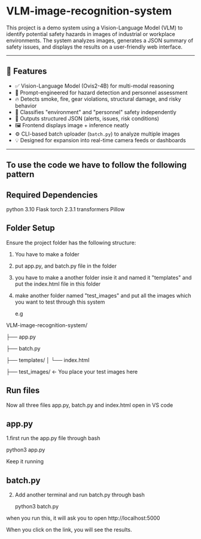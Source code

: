 # VLM-image-recognition-system

This project is a demo system using a Vision-Language Model (VLM) to identify potential safety hazards in images of industrial or workplace environments. The system analyzes images, generates a JSON summary of safety issues, and displays the results on a user-friendly web interface.

---

## 🚀 Features

- ✅ Vision-Language Model (Ovis2-4B) for multi-modal reasoning
- 🧠 Prompt-engineered for hazard detection and personnel assessment
- 🔥 Detects smoke, fire, gear violations, structural damage, and risky behavior
- 👷 Classifies "environment" and "personnel" safety independently
- 🧾 Outputs structured JSON (alerts, issues, risk conditions)
- 🖼 Frontend displays image + inference neatly
- ⚙️ CLI-based batch uploader (`batch.py`) to analyze multiple images
- 💡 Designed for expansion into real-time camera feeds or dashboards

---

## To use the code we have to follow the following pattern 

## Required Dependencies
python 3.10
Flask
torch 2.3.1 
transformers
Pillow
## Folder Setup
Ensure the project folder has the following structure:
1. You have to make a folder
2. put app.py, and batch.py file in the folder
3. you have to make a another folder insie it and named it "templates" and put the index.html file in this folder
4. make another folder named "test_images" and put all the images which you want to test through this system
   
   e.g
   
VLM-image-recognition-system/

├── app.py

├── batch.py

├── templates/
│   └── index.html

├── test_images/          ← You place your test images here

## Run files
Now all three files app.py, batch.py and index.html open in VS code

## app.py 
1.first run the app.py file through bash

  python3 app.py

Keep it running 
## batch.py
2. Add another terminal and run batch.py through bash
   
   python3 batch.py

when you run this, it will ask you to open 
http://localhost:5000

When you click on the link, you will see the results.









